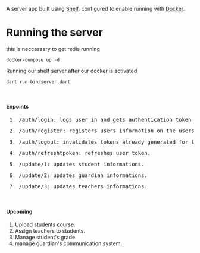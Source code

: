 A server app built using [Shelf](https://pub.dev/packages/shelf),
configured to enable running with [Docker](https://www.docker.com/).

# Running the server
this is neccessary to get redis running
```
docker-compose up -d 
```

Running our shelf server after our docker is activated

```dart
dart run bin/server.dart
```
<br />


#### Enpoints



<pre> 1. /auth/login: logs user in and gets authentication token for other features.</pre>

<pre> 2. /auth/register: registers users information on the users database and maps it the user types.</pre>
<pre> 3. /auth/logout: invalidates tokens already generated for the user.</pre>
<pre> 4. /auth/refreshtpoken: refreshes user token.</pre>
<pre> 5. /update/1: updates student informations.</pre>
<pre> 6. /update/2: updates guardian informations.</pre>
<pre> 7. /update/3: updates teachers informations.</pre>

<br />

#### Upcoming
1. Upload students course.
2. Assign teachers to students.
3. Manage student's grade.
4. manage guardian's communication system.


